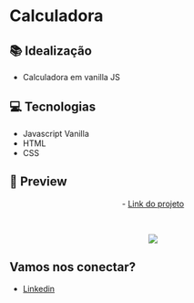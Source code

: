 # Calculadora

## 📚 Idealização 
- Calculadora em vanilla JS

## 💻 Tecnologias
- Javascript Vanilla
- HTML
- CSS

## 📱 Preview 
<p align="center"> - <a href="https://gabriel-malafaia.github.io/VanillaJS-Calculator-DOM/">Link do projeto</a> </p>
<br>

<p align="center">
  <img src="https://i.imgur.com/UZRYlQo.png">
</p>

## Vamos nos conectar?
- [Linkedin](https://www.linkedin.com/in/gabrielmalafaia/)
